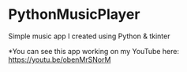 # PythonMusicPlayer

 Simple music app I created using Python &amp; tkinter
 
 *You can see this app working on my YouTube here: https://youtu.be/obenMrSNorM
